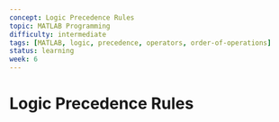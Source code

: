 ```yaml
---
concept: Logic Precedence Rules
topic: MATLAB Programming
difficulty: intermediate
tags: [MATLAB, logic, precedence, operators, order-of-operations]
status: learning
week: 6
---
```


# Logic Precedence Rules